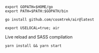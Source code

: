 ```
export GOPATH=$HOME/go
export PATH=$PATH:$GOPATH/bin
```

```
go install github.com/cosmtrek/air@latest
```

```
export USELOCAL=true; air
```

Live reload and SASS compilation
```
yarn install && yarn start
```